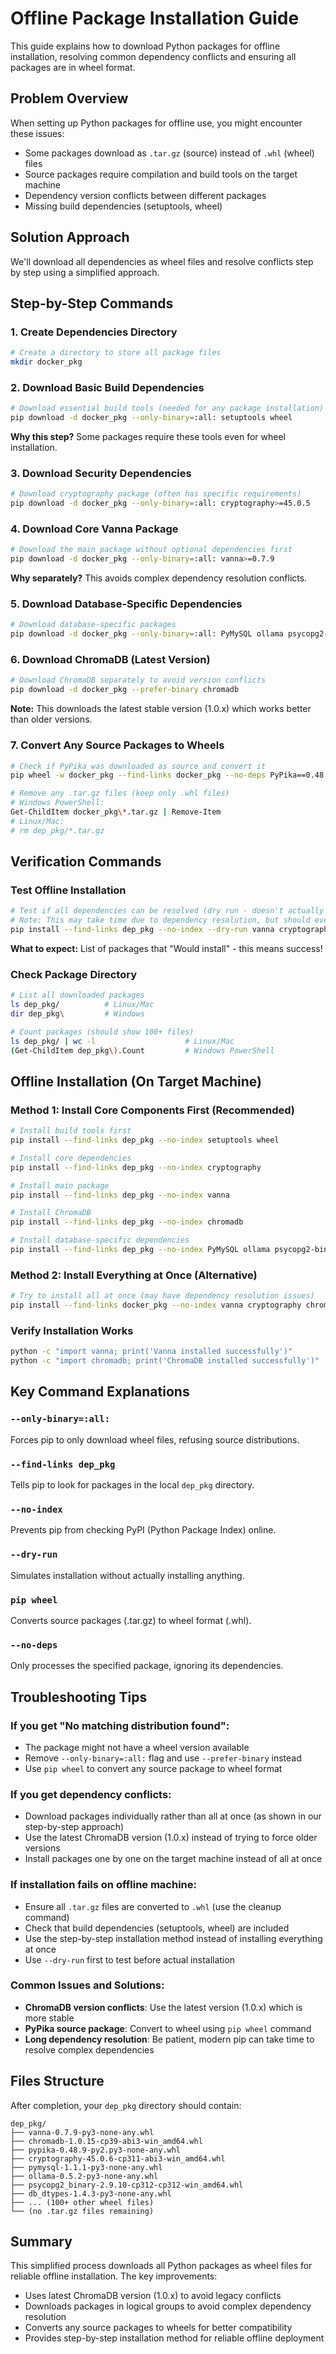 # Offline Package Installation Guide

This guide explains how to download Python packages for offline installation, resolving common dependency conflicts and ensuring all packages are in wheel format.

## Problem Overview

When setting up Python packages for offline use, you might encounter these issues:
- Some packages download as `.tar.gz` (source) instead of `.whl` (wheel) files
- Source packages require compilation and build tools on the target machine
- Dependency version conflicts between different packages
- Missing build dependencies (setuptools, wheel)

## Solution Approach

We'll download all dependencies as wheel files and resolve conflicts step by step using a simplified approach.

## Step-by-Step Commands

### 1. Create Dependencies Directory
```bash
# Create a directory to store all package files
mkdir docker_pkg
```

### 2. Download Basic Build Dependencies
```bash
# Download essential build tools (needed for any package installation)
pip download -d docker_pkg --only-binary=:all: setuptools wheel
```
**Why this step?** Some packages require these tools even for wheel installation.

### 3. Download Security Dependencies
```bash
# Download cryptography package (often has specific requirements)
pip download -d docker_pkg --only-binary=:all: cryptography>=45.0.5
```

### 4. Download Core Vanna Package
```bash
# Download the main package without optional dependencies first
pip download -d docker_pkg --only-binary=:all: vanna>=0.7.9
```
**Why separately?** This avoids complex dependency resolution conflicts.

### 5. Download Database-Specific Dependencies
```bash
# Download database-specific packages
pip download -d docker_pkg --only-binary=:all: PyMySQL ollama psycopg2-binary db-dtypes
```

### 6. Download ChromaDB (Latest Version)
```bash
# Download ChromaDB separately to avoid version conflicts
pip download -d docker_pkg --prefer-binary chromadb
```
**Note:** This downloads the latest stable version (1.0.x) which works better than older versions.

### 7. Convert Any Source Packages to Wheels
```bash
# Check if PyPika was downloaded as source and convert it
pip wheel -w docker_pkg --find-links docker_pkg --no-deps PyPika==0.48.9

# Remove any .tar.gz files (keep only .whl files)
# Windows PowerShell:
Get-ChildItem docker_pkg\*.tar.gz | Remove-Item
# Linux/Mac:
# rm dep_pkg/*.tar.gz
```

## Verification Commands

### Test Offline Installation
```bash
# Test if all dependencies can be resolved (dry run - doesn't actually install)
# Note: This may take time due to dependency resolution, but should eventually succeed
pip install --find-links dep_pkg --no-index --dry-run vanna cryptography chromadb PyMySQL ollama psycopg2-binary db-dtypes
```
**What to expect:** List of packages that "Would install" - this means success!

### Check Package Directory
```bash
# List all downloaded packages
ls dep_pkg/          # Linux/Mac
dir dep_pkg\         # Windows

# Count packages (should show 100+ files)
ls dep_pkg/ | wc -l                    # Linux/Mac
(Get-ChildItem dep_pkg\).Count         # Windows PowerShell
```

## Offline Installation (On Target Machine)

### Method 1: Install Core Components First (Recommended)
```bash
# Install build tools first
pip install --find-links dep_pkg --no-index setuptools wheel

# Install core dependencies
pip install --find-links dep_pkg --no-index cryptography

# Install main package
pip install --find-links dep_pkg --no-index vanna

# Install ChromaDB
pip install --find-links dep_pkg --no-index chromadb

# Install database-specific dependencies
pip install --find-links dep_pkg --no-index PyMySQL ollama psycopg2-binary db-dtypes
```

### Method 2: Install Everything at Once (Alternative)
```bash
# Try to install all at once (may have dependency resolution issues)
pip install --find-links docker_pkg --no-index vanna cryptography chromadb PyMySQL ollama psycopg2-binary db-dtypes
```

### Verify Installation Works
```bash
python -c "import vanna; print('Vanna installed successfully')"
python -c "import chromadb; print('ChromaDB installed successfully')"
```

## Key Command Explanations

### `--only-binary=:all:`
Forces pip to only download wheel files, refusing source distributions.

### `--find-links dep_pkg`
Tells pip to look for packages in the local `dep_pkg` directory.

### `--no-index`
Prevents pip from checking PyPI (Python Package Index) online.

### `--dry-run`
Simulates installation without actually installing anything.

### `pip wheel`
Converts source packages (.tar.gz) to wheel format (.whl).

### `--no-deps`
Only processes the specified package, ignoring its dependencies.

## Troubleshooting Tips

### If you get "No matching distribution found":
- The package might not have a wheel version available
- Remove `--only-binary=:all:` flag and use `--prefer-binary` instead
- Use `pip wheel` to convert any source package to wheel format

### If you get dependency conflicts:
- Download packages individually rather than all at once (as shown in our step-by-step approach)
- Use the latest ChromaDB version (1.0.x) instead of trying to force older versions
- Install packages one by one on the target machine instead of all at once

### If installation fails on offline machine:
- Ensure all `.tar.gz` files are converted to `.whl` (use the cleanup command)
- Check that build dependencies (setuptools, wheel) are included
- Use the step-by-step installation method instead of installing everything at once
- Use `--dry-run` first to test before actual installation

### Common Issues and Solutions:
- **ChromaDB version conflicts**: Use the latest version (1.0.x) which is more stable
- **PyPika source package**: Convert to wheel using `pip wheel` command
- **Long dependency resolution**: Be patient, modern pip can take time to resolve complex dependencies

## Files Structure
After completion, your `dep_pkg` directory should contain:
```
dep_pkg/
├── vanna-0.7.9-py3-none-any.whl
├── chromadb-1.0.15-cp39-abi3-win_amd64.whl
├── pypika-0.48.9-py2.py3-none-any.whl
├── cryptography-45.0.6-cp311-abi3-win_amd64.whl
├── pymysql-1.1.1-py3-none-any.whl
├── ollama-0.5.2-py3-none-any.whl
├── psycopg2_binary-2.9.10-cp312-cp312-win_amd64.whl
├── db_dtypes-1.4.3-py3-none-any.whl
├── ... (100+ other wheel files)
└── (no .tar.gz files remaining)
```

## Summary

This simplified process downloads all Python packages as wheel files for reliable offline installation. The key improvements:
- Uses latest ChromaDB version (1.0.x) to avoid legacy conflicts
- Downloads packages in logical groups to avoid complex dependency resolution
- Converts any source packages to wheels for better compatibility
- Provides step-by-step installation method for reliable offline deployment